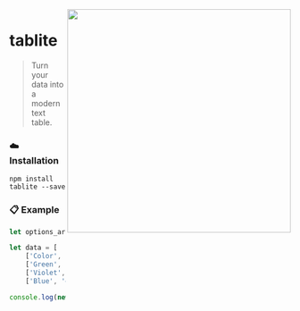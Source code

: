 <img src="https://i.ibb.co/wB7JP2X/logo-transparent.png" width="400" align="right"/>

# tablite

> Turn your data into a modern text table.

### ☁️ Installation
`npm install tablite --save`

### 📋 Example
```js
let options_array = {size: 100, header: true, ratios:'10,10'};

let data = [
    ['Color', 'hex', 'Description'],
    ['Green', '#008000', `Seeing the colour green has been linked to more creative thinking—so greens are good options for home offices, art studios, etc.`],
    ['Violet', '#0000FF', `People link a greyish violet with sophistication, so it can be a good selection for places where you’re trying to make the “right” impression.`],
    ['Blue', '#EE82EE', `People are more likely to tell you that blue is their favourite colour than any other shade. That makes it a safe choice.`]];

console.log(new Table(data, options_array).toString());
```
